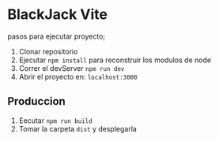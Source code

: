 # BlackJack Vite

pasos para ejecutar proyecto;

1. Clonar repositorio
2. Ejecutar ```npm install``` para reconstruir los modulos de node
3. Correr el devServer ```npm run dev```
4. Abrir el proyecto en: ```localhost:3000```

## Produccion

1. Eecutar ```npm run build```
2. Tomar la carpeta ```dist``` y desplegarla

